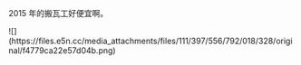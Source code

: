 <p>2015 年的搬瓦工好便宜啊。</p>
![](https://files.e5n.cc/media_attachments/files/111/397/556/792/018/328/original/f4779ca22e57d04b.png)